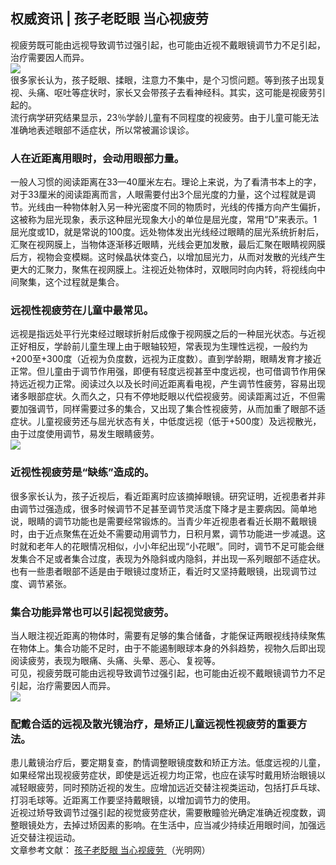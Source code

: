 ## 权威资讯 | 孩子老眨眼 当心视疲劳  
视疲劳既可能由远视导致调节过强引起，也可能由近视不戴眼镜调节力不足引起，治疗需要因人而异。  
![](http://cdncms.v-keep.cn/wp-content/uploads/2020/01/erg-1024x724.jpg)  
很多家长认为，孩子眨眼、揉眼，注意力不集中，是个习惯问题。等到孩子出现复视、头痛、呕吐等症状时，家长又会带孩子去看神经科。其实，这可能是视疲劳引起的。  
流行病学研究结果显示，23％学龄儿童有不同程度的视疲劳。由于儿童可能无法准确地表述眼部不适症状，所以常被漏诊误诊。  
### 人在近距离用眼时，会动用眼部力量。  
一般人习惯的阅读距离在33—40厘米左右。理论上来说，为了看清书本上的字，对于33厘米的阅读距离而言，人眼需要付出3个屈光度的力量，这个过程就是调节。光线由一种物体射入另一种光密度不同的物质时，光线的传播方向产生偏折，这被称为屈光现象，表示这种屈光现象大小的单位是屈光度，常用“D”来表示。1屈光度或1D，就是常说的100度。远处物体发出光线经过眼睛的屈光系统折射后，汇聚在视网膜上，当物体逐渐移近眼睛，光线会更加发散，最后汇聚在眼睛视网膜后方，视物会变模糊。这时候晶状体变凸，以增加屈光力，从而对发散的光线产生更大的汇聚力，聚焦在视网膜上。注视近处物体时，双眼同时向内转，将视线向中间聚集，这个过程就是集合。  
### 远视性视疲劳在儿童中最常见。  
远视是指远处平行光束经过眼球折射后成像于视网膜之后的一种屈光状态。与近视正好相反，学龄前儿童生理上由于眼轴较短，常表现为生理性远视，一般约为+200至+300度（近视为负度数，远视为正度数）。直到学龄期，眼睛发育才接近正常。但儿童由于调节作用强，即便有轻度远视甚至中度远视，也可借调节作用保持远近视力正常。阅读过久以及长时间近距离看电视，产生调节性疲劳，容易出现诸多眼部症状。久而久之，只有不停地眨眼以代偿视疲劳。阅读距离过近，不但需要加强调节，同样需要过多的集合，又出现了集合性视疲劳，从而加重了眼部不适症状。儿童视疲劳还与屈光状态有关，中低度远视（低于+500度）及远视散光，由于过度使用调节，易发生眼睛疲劳。  
![](http://cdncms.v-keep.cn/wp-content/uploads/2020/01/timg432.jpg)  
### 近视性视疲劳是“缺练”造成的。  
很多家长认为，孩子近视后，看近距离时应该摘掉眼镜。研究证明，近视患者并非由调节过强造成，很多时候调节不足甚至调节灵活度下降才是主要病因。简单地说，眼睛的调节功能也是需要经常锻炼的。当青少年近视患者看近长期不戴眼镜时，由于近点聚焦在近处不需要动用调节力，日积月累，调节功能进一步减退。这时就和老年人的花眼情况相似，小小年纪出现“小花眼”。同时，调节不足可能会继发集合不足或者集合过度，表现为外隐斜或内隐斜，并出现一系列眼部不适症状。也有一些患者眼部不适是由于眼镜过度矫正，看近时又坚持戴眼镜，出现调节过度、调节紧张。  
### 集合功能异常也可以引起视觉疲劳。  
当人眼注视近距离的物体时，需要有足够的集合储备，才能保证两眼视线持续聚焦在物体上。集合功能不足时，由于不能遏制眼球本身的外斜趋势，视物久后即出现阅读疲劳，表现为眼痛、头痛、头晕、恶心、复视等。  
可见，视疲劳既可能由远视导致调节过强引起，也可能由近视不戴眼镜调节力不足引起，治疗需要因人而异。  
![](http://cdncms.v-keep.cn/wp-content/uploads/2020/01/timg儿.jpg)  
### 配戴合适的远视及散光镜治疗，是矫正儿童远视性视疲劳的重要方法。  
患儿戴镜治疗后，要定期复查，酌情调整眼镜度数和矫正方法。低度远视的儿童，如果经常出现视疲劳症状，即使是远近视力均正常，也应在读写时戴用矫治眼镜以减轻眼疲劳，同时预防近视的发生。应增加远近交替注视类运动，包括打乒乓球、打羽毛球等。近距离工作要坚持戴眼镜，以增加调节力的使用。  
近视过矫导致调节过强引起的视觉疲劳症状，需要散瞳验光确定准确近视度数，调整眼镜处方，去掉过矫因素的影响。在生活中，应当减少持续近用眼时间，加强远近交替注视运动。  
文章参考文献： <a href="http://yangsheng.gmw.cn/2018-11/12/content_31935131.htm">孩子老眨眼 当心视疲劳 </a>（光明网）  
